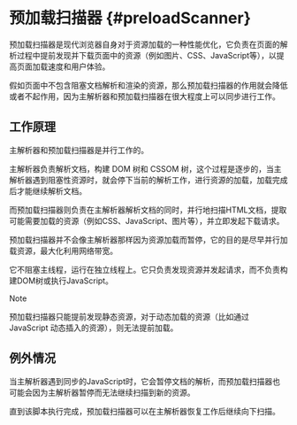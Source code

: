 # 预加载扫描器 {#preloadScanner}
预加载扫描器是现代浏览器自身对于资源加载的一种性能优化，它负责在页面的解析过程中提前发现并下载页面中的资源（例如图片、CSS、JavaScript等），以提高页面加载速度和用户体验。

假如页面中不包含阻塞文档解析和渲染的资源，那么预加载扫描器的作用就会降低或者不起作用，因为主解析器和预加载扫描器在很大程度上可以同步进行工作。

## 工作原理
主解析器和预加载扫描器是并行工作的。

主解析器负责解析文档，构建 DOM 树和 CSSOM 树，这个过程是逐步的，当主解析器遇到阻塞性资源时，就会停下当前的解析工作，进行资源的加载，加载完成后才能继续解析文档。

而预加载扫描器则负责在主解析器解析文档的同时，并行地扫描HTML文档，提取可能需要加载的资源（例如CSS、JavaScript、图片等），并立即发起下载请求。

预加载扫描器并不会像主解析器那样因为资源加载而暂停，它的目的是尽早并行加载资源，最大化利用网络带宽。

它不阻塞主线程，运行在独立线程上。它只负责发现资源并发起请求，而不负责构建DOM树或执行JavaScript。
> [!NOTE]
> 预加载扫描器只能提前发现静态资源，对于动态加载的资源（比如通过 JavaScript 动态插入的资源），则无法提前加载。

## 例外情况
当主解析器遇到同步的JavaScript时，它会暂停文档的解析，而预加载扫描器也可能会因为主解析器暂停而无法继续扫描到新的资源。

直到该脚本执行完成，预加载扫描器可以在主解析器恢复工作后继续向下扫描。
